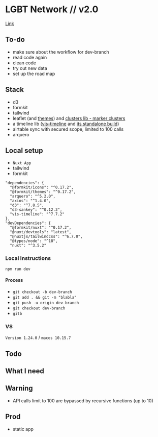 # LGBT Network // v2.0

[Link](https://lgbt-network-innsbruck-v2.vercel.app/)

## To-do

- make sure about the workflow for dev-branch
- read code again
- clean code
- try out new data
- set up the road map

## Stack

- d3
- formkit
- tailwind
- leaflet (and [themes](https://leaflet-extras.github.io/leaflet-providers/preview/)) and [clusters lib - marker clusters](https://github.com/Leaflet/Leaflet.markercluster)
- a timeline lib ([vis-timeline](https://github.com/visjs/vis-timeline) and [its standalone build](https://visjs.github.io/vis-timeline/examples/timeline/standalone-build.html))
- airtable sync with secured scope, limited to 100 calls []()
- arquero 

## Local setup

- `Nuxt App`
- tailwind
- formkit
```
"dependencies": {
  "@formkit/icons": "^0.17.2",
  "@formkit/themes": "^0.17.2",
  "arquero": "^5.2.0",
  "axios": "^1.4.0",
  "d3": "^7.8.5",
  "d3-sankey": "^0.12.3",
  "vis-timeline": "^7.7.2"
},
"devDependencies": {
  "@formkit/nuxt": "^0.17.2",
  "@nuxt/devtools": "latest",
  "@nuxtjs/tailwindcss": "^6.7.0",
  "@types/node": "^18",
  "nuxt": "^3.5.2"
```

### Local Instructions

`npm run dev` 

#### Process

- `git checkout -b dev-branch`
- `git add . && git -m "blabla"`
- `git push -u origin dev-branch`
- `git checkout dev-branch`
- `gitb`




### VS

`Version 1.24.0` / `macos 10.15.7`

## Todo

## What I need

## Warning

- API calls limit to 100 are bypassed by recursive functions (up to 10)

## Prod

- static app
